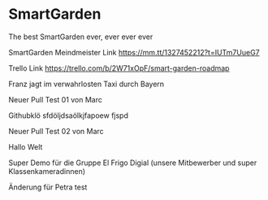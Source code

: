 # SmartGarden
The best SmartGarden ever, ever ever ever

SmartGarden Meindmeister Link
https://mm.tt/1327452212?t=IUTm7UueG7


Trello Link
https://trello.com/b/2W71xOpF/smart-garden-roadmap

Franz jagt im verwahrlosten Taxi durch Bayern



Neuer Pull Test 01 von Marc

Githubklö  sfdöljdsaölkjfapoew fjspd

Neuer Pull Test 02 von Marc

Hallo Welt

Super Demo für die Gruppe El Frigo Digial (unsere Mitbewerber und super Klassenkameradinnen)

Änderung für Petra
test
